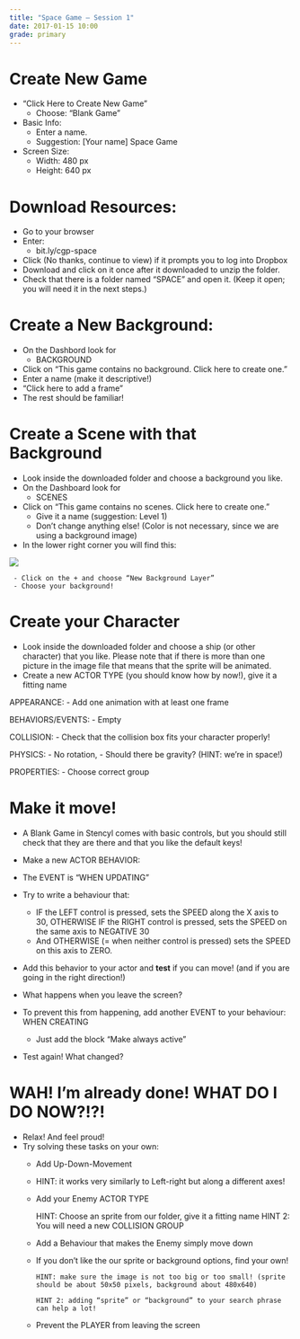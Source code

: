 ```yaml
---
title: "Space Game — Session 1"
date: 2017-01-15 10:00
grade: primary
---
```


# Create New Game

- “Click Here to Create New Game”
  	- Choose: “Blank Game”
- Basic Info:
    - Enter a name.
    - Suggestion: [Your name] Space Game
- Screen Size:
    - Width: 480 px
    - Height: 640 px

# Download Resources:

- Go to your browser
- Enter:
    - bit.ly/cgp-space
- Click (No thanks, continue to view) if it prompts you to log into Dropbox
- Download and click on it once after it downloaded to unzip the folder.
- Check that there is a folder named “SPACE” and open it. (Keep it open; you will need it in the next steps.)

# Create a New Background:

- On the Dashbord look for
    - BACKGROUND
- Click on “This game contains no background. Click here to create one.”
- Enter a name (make it descriptive!)
- “Click here to add a frame”
- The rest should be familiar!

# Create a Scene with that Background

- Look inside the downloaded folder and choose a background you like.
- On the Dashboard look for
     - SCENES
- Click on “This game contains no scenes. Click here to create one.”
     - Give it a name (suggestion: Level 1)
     - Don’t change anything else! (Color is not necessary, since we are using a background image)
- In the lower right corner you will find this:

![](http://i.imgur.com/dMFM7wM.png)

     - Click on the + and choose “New Background Layer”
     - Choose your background!

# Create your Character

- Look inside the downloaded folder and choose a ship (or other character) that you like. Please note that if there is more than one picture in the image file that means that the sprite will be animated.
- Create a new ACTOR TYPE (you should know how by now!), give it a fitting name

APPEARANCE:
    - Add one animation with at least one frame

BEHAVIORS/EVENTS:
    - Empty

COLLISION:
    - Check that the collision box fits your character properly!

PHYSICS:
    - No rotation,
    - Should there be gravity? (HINT: we’re in space!)

PROPERTIES:
    - Choose correct group

# Make it move!

- A Blank Game in Stencyl comes with basic controls, but you should still check that they are there and that you like the default keys!
- Make a new ACTOR BEHAVIOR:

- The EVENT is “WHEN UPDATING”
- Try to write a behaviour that:
    - IF the LEFT control is pressed, sets the SPEED along the X axis to 30, OTHERWISE IF the RIGHT control is pressed, sets the SPEED on the same axis to NEGATIVE 30
    - And OTHERWISE (= when neither control is pressed) sets the SPEED on this axis to ZERO.
- Add this behavior to your actor and __test__ if you can move! (and if you are going in the right direction!)
- What happens when you leave the screen?

- To prevent this from happening, add another EVENT to your behaviour: WHEN CREATING
    - Just add the block “Make always active”
- Test again! What changed?

# WAH! I’m already done! WHAT DO I DO NOW?!?!

- Relax! And feel proud!
- Try solving these tasks on your own:
    - Add Up-Down-Movement
    - HINT: it works very similarly to Left-right but along a different axes!

    - Add your Enemy ACTOR TYPE

	    HINT: Choose an sprite from our folder, give it a fitting name
	    HINT 2: You will need a new COLLISION GROUP

    - Add a Behaviour that makes the Enemy simply move down

    - If you don’t like the our sprite or background options, find your own!

		  HINT: make sure the image is not too big or too small! (sprite should be about 50x50 pixels, background about 480x640)

		  HINT 2: adding “sprite” or “background” to your search phrase can help a lot!

    - Prevent the PLAYER from leaving the screen

